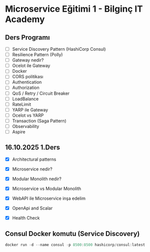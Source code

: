 ﻿# Microservice Eğitimi 1 - Bilginç IT Academy

## Ders Programı
- [ ] Service Discovery Pattern (HashiCorp Consul)
- [ ] Resilience Pattern (Polly)
- [ ] Gateway nedir?
- [ ] Ocelot ile Gateway
- [ ] Docker
- [ ] CORS politikası
- [ ] Authentication
- [ ] Authorization
- [ ] QoS / Retry / Circuit Breaker
- [ ] LoadBalance
- [ ] RateLimit
- [ ] YARP ile Gateway
- [ ] Ocelot vs YARP
- [ ] Transaction (Saga Pattern)
- [ ] Observability
- [ ] Aspire

## 16.10.2025 1.Ders
- [x] Architectural patterns
- [x] Microservice nedir?
- [x] Modular Monolith nedir?
- [x] Microservice vs Modular Monolith
- [x] WebAPI ile Microservice inşa edelim
- [x] OpenApi and Scalar
- [x] Health Check


## Consul Docker komutu (Service Discovery)
```powershell
docker run -d --name consul -p 8500:8500 hashicorp/consul:latest
```